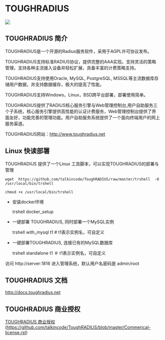 # TOUGHRADIUS

[![](https://badge.imagelayers.io/talkincode/toughradius:v2.svg)](https://imagelayers.io/?images=talkincode/toughradius:v2 'Get your own badge on imagelayers.io')

## TOUGHRADIUS 简介

TOUGHRADIUS是一个开源的Radius服务软件，采用于AGPL许可协议发布。

TOUGHRADIUS支持标准RADIUS协议，提供完整的AAA实现。支持灵活的策略管理，支持各种主流接入设备并轻松扩展，具备丰富的计费策略支持。

TOUGHRADIUS支持使用Oracle, MySQL, PostgreSQL, MSSQL等主流数据库存储用户数据，并支持数据缓存，极大的提高了性能。

TOUGHRADIUS支持Windows，Linux，BSD跨平台部署，部署使用简单。

TOUGHRADIUS提供了RADIUS核心服务引擎与Web管理控制台,用户自助服务三个子系统，核心服务引擎提供高性能的认证计费服务，Web管理控制台提供了界面友好，功能完善的管理功能。用户自助服务系统提供了一个面向终端用户的网上服务渠道。

TOUGHRADIUS网站：http://www.toughradius.net

## Linux 快读部署

TOUGHRADIUS 提供了一个Linux 工具脚本，可以实现TOUGHRADIUS的部署与管理

    wget  https://github.com/talkincode/ToughRADIUS/raw/master/trshell  -O /usr/local/bin/trshell

    chmod +x /usr/local/bin/trshell

- 安装docker环境

    trshell docker_setup

- 一键部署 TOUGHRADIUS, 同时部署一个MySQL实例

    trshell with_mysql t1     # t1表示实例名，可自定义


- 一键部署TOUGHRADIUS, 连接已有的MySQL数据库

    trshell standalone t1     ＃ t1表示实例名，可自定义


访问 http://server:1816  进入管理系统，默认用户名密码是 admin/root

## TOUGHRADIUS 文档

http://docs.toughradius.net

## TOUGHRADIUS 商业授权

[TOUGHRADIUS 商业授权](#) (https://github.com/talkincode/ToughRADIUS/blob/master/Commerical-license.rst)
